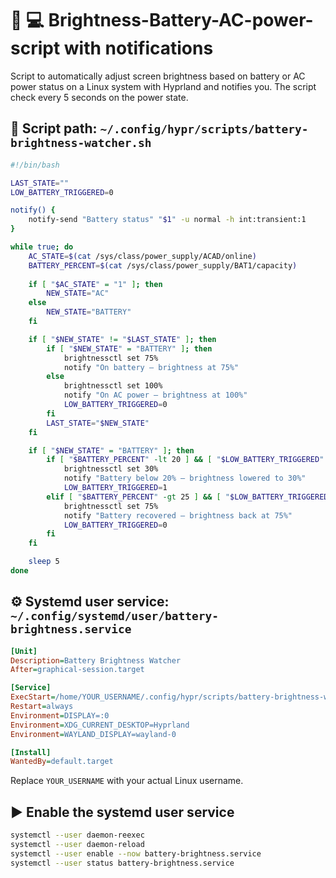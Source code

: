 # :battery: :computer: Brightness-Battery-AC-power-script with notifications

Script to automatically adjust screen brightness based on battery or AC power status on a Linux system with Hyprland and notifies you.
The script check every 5 seconds on the power state.

## 📜 Script path: `~/.config/hypr/scripts/battery-brightness-watcher.sh`

```bash
#!/bin/bash

LAST_STATE=""
LOW_BATTERY_TRIGGERED=0

notify() {
    notify-send "Battery status" "$1" -u normal -h int:transient:1
}

while true; do
    AC_STATE=$(cat /sys/class/power_supply/ACAD/online)
    BATTERY_PERCENT=$(cat /sys/class/power_supply/BAT1/capacity)
    
    if [ "$AC_STATE" = "1" ]; then
        NEW_STATE="AC"
    else
        NEW_STATE="BATTERY"
    fi

    if [ "$NEW_STATE" != "$LAST_STATE" ]; then
        if [ "$NEW_STATE" = "BATTERY" ]; then
            brightnessctl set 75%
            notify "On battery – brightness at 75%"
        else
            brightnessctl set 100%
            notify "On AC power – brightness at 100%"
            LOW_BATTERY_TRIGGERED=0
        fi
        LAST_STATE="$NEW_STATE"
    fi

    if [ "$NEW_STATE" = "BATTERY" ]; then
        if [ "$BATTERY_PERCENT" -lt 20 ] && [ "$LOW_BATTERY_TRIGGERED" -eq 0 ]; then
            brightnessctl set 30%
            notify "Battery below 20% – brightness lowered to 30%"
            LOW_BATTERY_TRIGGERED=1
        elif [ "$BATTERY_PERCENT" -gt 25 ] && [ "$LOW_BATTERY_TRIGGERED" -eq 1 ]; then
            brightnessctl set 75%
            notify "Battery recovered – brightness back at 75%"
            LOW_BATTERY_TRIGGERED=0
        fi
    fi

    sleep 5
done
```

## ⚙️ Systemd user service: `~/.config/systemd/user/battery-brightness.service`

```ini
[Unit]
Description=Battery Brightness Watcher
After=graphical-session.target

[Service]
ExecStart=/home/YOUR_USERNAME/.config/hypr/scripts/battery-brightness-watcher.sh
Restart=always
Environment=DISPLAY=:0
Environment=XDG_CURRENT_DESKTOP=Hyprland
Environment=WAYLAND_DISPLAY=wayland-0

[Install]
WantedBy=default.target
```

Replace `YOUR_USERNAME` with your actual Linux username.

## ▶️ Enable the systemd user service

```bash
systemctl --user daemon-reexec
systemctl --user daemon-reload
systemctl --user enable --now battery-brightness.service
systemctl --user status battery-brightness.service
```
